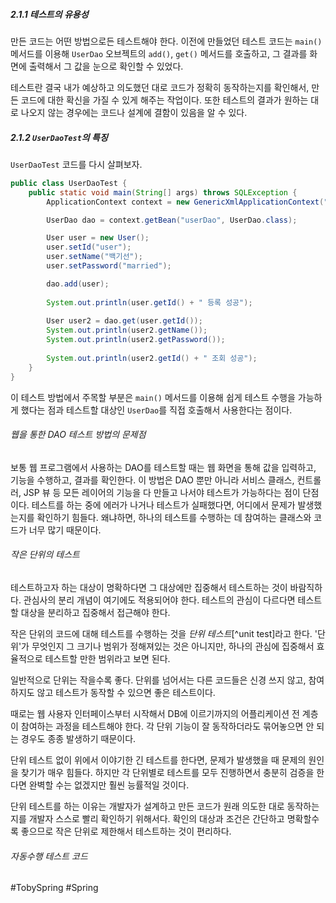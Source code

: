 ##### 2.1.1 테스트의 유용성
만든 코드는 어떤 방법으로든 테스트해야 한다. 이전에 만들었던 테스트 코드는 `main()` 메서드를 이용해 `UserDao` 오브젝트의 `add()`, `get()` 메서드를 호출하고, 그 결과를 화면에 출력해서 그 값을 눈으로 확인할 수 있었다.

테스트란 결국 내가 예상하고 의도했던 대로 코드가 정확히 동작하는지를 확인해서, 만든 코드에 대한 확신을 가질 수 있게 해주는 작업이다. 또한 테스트의 결과가 원하는 대로 나오지 않는 경우에는 코드나 설계에 결함이 있음을 알 수 있다. 
##### 2.1.2 `UserDaoTest`의 특징
`UserDaoTest` 코드를 다시 살펴보자.
```java
public class UserDaoTest {
	public static void main(String[] args) throws SQLException {
		ApplicationContext context = new GenericXmlApplicationContext("application.xml");

		UserDao dao = context.getBean("userDao", UserDao.class);

		User user = new User();
		user.setId("user");
		user.setName("백기선");
		user.setPassword("married");

		dao.add(user);
		
		System.out.println(user.getId() + " 등록 성공");
		
		User user2 = dao.get(user.getId());
		System.out.println(user2.getName());
		System.out.println(user2.getPassword());
		
		System.out.println(user2.getId() + " 조회 성공");
	}
}
```
이 테스트 방법에서 주목할 부분은 `main()` 메서드를 이용해 쉽게 테스트 수행을 가능하게 했다는 점과 테스트할 대상인 `UserDao`를 직접 호출해서 사용한다는 점이다.
###### 웹을 통한 DAO 테스트 방법의 문제점
보통 웹 프로그램에서 사용하는 DAO를 테스트할 때는 웹 화면을 통해 값을 입력하고, 기능을 수행하고, 결과를 확인한다. 이 방법은 DAO 뿐만 아니라 서비스 클래스, 컨트롤러, JSP 뷰 등 모든 레이어의 기능을 다 만들고 나서야 테스트가 가능하다는 점이 단점이다. 테스트를 하는 중에 에러가 나거나 테스트가 실패했다면, 어디에서 문제가 발생했는지를 확인하기 힘들다. 왜냐하면, 하나의 테스트를 수행하는 데 참여하는 클래스와 코드가 너무 많기 때문이다.
###### 작은 단위의 테스트
테스트하고자 하는 대상이 명확하다면 그 대상에만 집중해서 테스트하는 것이 바람직하다. 관심사의 분리 개념이 여기에도 적용되어야 한다. 테스트의 관심이 다르다면 테스트할 대상을 분리하고 집중해서 접근해야 한다.

작은 단위의 코드에 대해 테스트를 수행하는 것을 *단위 테스트*[^unit test]라고 한다. '단위'가 무엇인지 그 크기나 범위가 정해져있는 것은 아니지만, 하나의 관심에 집중해서 효율적으로 테스트할 만한 범위라고 보면 된다.

일반적으로 단위는 작을수록 좋다. 단위를 넘어서는 다른 코드들은 신경 쓰지 않고, 참여하지도 않고 테스트가 동작할 수 있으면 좋은 테스트이다.

때로는 웹 사용자 인터페이스부터 시작해서 DB에 이르기까지의 어플리케이션 전 계층이 참여하는 과정을 테스트해야 한다. 각 단위 기능이 잘 동작하더라도 묶어놓으면 안 되는 경우도 종종 발생하기 때문이다.

단위 테스트 없이 위에서 이야기한 긴 테스트를 한다면, 문제가 발생했을 때 문제의 원인을 찾기가 매우 힘들다. 하지만 각 단위별로 테스트를 모두 진행하면서 충분히 검증을 한다면 완벽할 수는 없겠지만 훨씬 능률적일 것이다.

단위 테스트를 하는 이유는 개발자가 설계하고 만든 코드가 원래 의도한 대로 동작하는지를 개발자 스스로 빨리 확인하기 위해서다. 확인의 대상과 조건은 간단하고 명확할수록 좋으므로 작은 단위로 제한해서 테스트하는 것이 편리하다.
###### 자동수행 테스트 코드





#TobySpring #Spring 